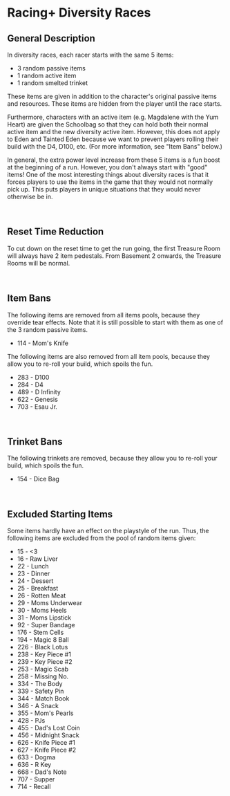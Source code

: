 # Racing+ Diversity Races

<!-- markdownlint-disable MD033 -->

## General Description

In diversity races, each racer starts with the same 5 items:

- 3 random passive items
- 1 random active item
- 1 random smelted trinket

These items are given in addition to the character's original passive items and resources. These items are hidden from the player until the race starts.

Furthermore, characters with an active item (e.g. Magdalene with the Yum Heart) are given the Schoolbag so that they can hold both their normal active item and the new diversity active item. However, this does not apply to Eden and Tainted Eden because we want to prevent players rolling their build with the D4, D100, etc. (For more information, see "Item Bans" below.)

In general, the extra power level increase from these 5 items is a fun boost at the beginning of a run. However, you don't always start with "good" items! One of the most interesting things about diversity races is that it forces players to use the items in the game that they would not normally pick up. This puts players in unique situations that they would never otherwise be in.

<br>

## Reset Time Reduction

To cut down on the reset time to get the run going, the first Treasure Room will always have 2 item pedestals. From Basement 2 onwards, the Treasure Rooms will be normal.

<br>

## Item Bans

The following items are removed from all items pools, because they override tear effects. Note that it is still possible to start with them as one of the 3 random passive items.

- 114 - Mom's Knife

The following items are also removed from all item pools, because they allow you to re-roll your build, which spoils the fun.

- 283 - D100
- 284 - D4
- 489 - D Infinity
- 622 - Genesis
- 703 - Esau Jr.

<br>

## Trinket Bans

The following trinkets are removed, because they allow you to re-roll your build, which spoils the fun.

- 154 - Dice Bag

<br>

## Excluded Starting Items

Some items hardly have an effect on the playstyle of the run. Thus, the following items are excluded from the pool of random items given:

- 15 - <3
- 16 - Raw Liver
- 22 - Lunch
- 23 - Dinner
- 24 - Dessert
- 25 - Breakfast
- 26 - Rotten Meat
- 29 - Moms Underwear
- 30 - Moms Heels
- 31 - Moms Lipstick
- 92 - Super Bandage
- 176 - Stem Cells
- 194 - Magic 8 Ball
- 226 - Black Lotus
- 238 - Key Piece #1
- 239 - Key Piece #2
- 253 - Magic Scab
- 258 - Missing No.
- 334 - The Body
- 339 - Safety Pin
- 344 - Match Book
- 346 - A Snack
- 355 - Mom's Pearls
- 428 - PJs
- 455 - Dad's Lost Coin
- 456 - Midnight Snack
- 626 - Knife Piece #1
- 627 - Knife Piece #2
- 633 - Dogma
- 636 - R Key
- 668 - Dad's Note
- 707 - Supper
- 714 - Recall

<br>
